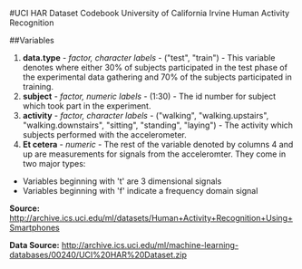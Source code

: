#UCI HAR Dataset Codebook
University of California Irvine
Human Activity Recognition

##Variables

1. **data.type** - *factor, character labels* - ("test", "train") - This variable denotes where either 30% of subjects participated in the test phase of the experimental data gathering and 70% of the subjects participated in training.
2. **subject** - *factor, numeric labels* - (1:30) - The id number for subject which took part in the experiment.
3. **activity** - *factor, character labels* - ("walking", "walking.upstairs", "walking.downstairs", "sitting", "standing", "laying") - The activity which subjects performed with the accelerometer.
4. **Et cetera** - *numeric* - The rest of the variable denoted by columns 4 and up are measurements for signals from the acceleromter. They come in two major types:


- Variables beginning with 't' are 3 dimensional signals
- Variables beginning with 'f' indicate a frequency domain signal


**Source:** http://archive.ics.uci.edu/ml/datasets/Human+Activity+Recognition+Using+Smartphones

**Data Source:** http://archive.ics.uci.edu/ml/machine-learning-databases/00240/UCI%20HAR%20Dataset.zip
